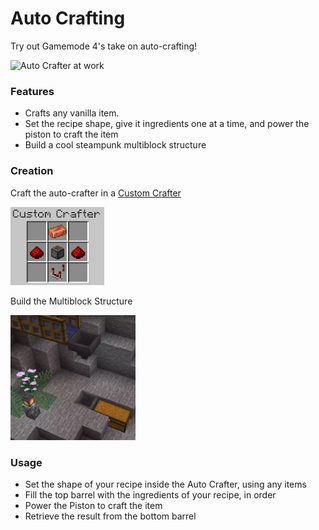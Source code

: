 # Auto Crafting<!--$headerTitle--><!--$pmc:delete-->

Try out Gamemode 4's take on auto-crafting!<!--$pmc:headerSize-->

<img src="images/auto_crafter.webp" alt="Auto Crafter at work" width="350"/> <!--$localAssetToURL--> <!--$modrinth:replaceWithVideo--> <!--$pmc:delete-->

### Features
- Crafts any vanilla item.
- Set the recipe shape, give it ingredients one at a time, and power the piston to craft the item
- Build a cool steampunk multiblock structure

### Creation
Craft the auto-crafter in a [Custom Crafter](https://wiki.gm4.co/wiki/Custom_Crafters)

<img src="images/crafting_recipe.png" alt="Auto Crafter Recipe" width="150"/> <!--$localAssetToURL-->

Build the Multiblock Structure

<img src="images/setting-up-a-crafter.webp" alt="Auto Crafter Recipe" width="200"/> <!--$localAssetToURL-->

### Usage
- Set the shape of your recipe inside the Auto Crafter, using any items
- Fill the top barrel with the ingredients of your recipe, in order
- Power the Piston to craft the item
- Retrieve the result from the bottom barrel
